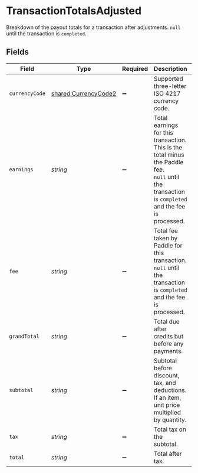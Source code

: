 # TransactionTotalsAdjusted

Breakdown of the payout totals for a transaction after adjustments. `null` until the transaction is `completed`.


## Fields

| Field                                                                                                                                               | Type                                                                                                                                                | Required                                                                                                                                            | Description                                                                                                                                         | Example                                                                                                                                             |
| --------------------------------------------------------------------------------------------------------------------------------------------------- | --------------------------------------------------------------------------------------------------------------------------------------------------- | --------------------------------------------------------------------------------------------------------------------------------------------------- | --------------------------------------------------------------------------------------------------------------------------------------------------- | --------------------------------------------------------------------------------------------------------------------------------------------------- |
| `currencyCode`                                                                                                                                      | [shared.CurrencyCode2](../../models/shared/currencycode2.md)                                                                                        | :heavy_minus_sign:                                                                                                                                  | Supported three-letter ISO 4217 currency code.                                                                                                      |                                                                                                                                                     |
| `earnings`                                                                                                                                          | *string*                                                                                                                                            | :heavy_minus_sign:                                                                                                                                  | Total earnings for this transaction. This is the total minus the Paddle fee. <br/>`null` until the transaction is `completed` and the fee is processed. | 15675                                                                                                                                               |
| `fee`                                                                                                                                               | *string*                                                                                                                                            | :heavy_minus_sign:                                                                                                                                  | Total fee taken by Paddle for this transaction. `null` until the transaction is `completed` and the fee is processed.                               | 825                                                                                                                                                 |
| `grandTotal`                                                                                                                                        | *string*                                                                                                                                            | :heavy_minus_sign:                                                                                                                                  | Total due after credits but before any payments.                                                                                                    | 16500                                                                                                                                               |
| `subtotal`                                                                                                                                          | *string*                                                                                                                                            | :heavy_minus_sign:                                                                                                                                  | Subtotal before discount, tax, and deductions. If an item, unit price multiplied by quantity.                                                       | 15000                                                                                                                                               |
| `tax`                                                                                                                                               | *string*                                                                                                                                            | :heavy_minus_sign:                                                                                                                                  | Total tax on the subtotal.                                                                                                                          | 1500                                                                                                                                                |
| `total`                                                                                                                                             | *string*                                                                                                                                            | :heavy_minus_sign:                                                                                                                                  | Total after tax.                                                                                                                                    | 16500                                                                                                                                               |